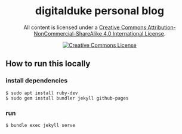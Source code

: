 <h1 align="center">digitalduke personal blog</h1>
<p align="center">
All content is licensed under a <a rel="license" href="http://creativecommons.org/licenses/by-nc-sa/4.0/">Creative Commons Attribution-NonCommercial-ShareAlike 4.0 International License</a>.</p>
<p align="center">
<a rel="license" href="http://creativecommons.org/licenses/by-nc-sa/4.0/"><img alt="Creative Commons License" style="border-width:0" src="https://i.creativecommons.org/l/by-nc-sa/4.0/88x31.png" /></a>
</p>

## How to run this locally

### install dependencies
```shell
$ sudo apt install ruby-dev
$ sudo gem install bundler jekyll github-pages
```

### run
```shell
$ bundle exec jekyll serve
```
